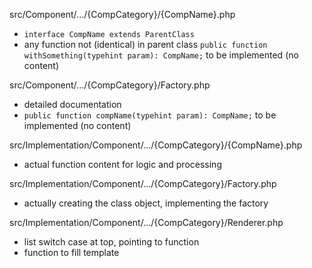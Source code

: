 src/Component/.../{CompCategory}/{CompName}.php

* `interface CompName extends ParentClass`
* any function not (identical) in parent class `public function withSomething(typehint param): CompName;` to be implemented (no content)

src/Component/.../{CompCategory}/Factory.php

* detailed documentation
* `public function compName(typehint param): CompName;` to be implemented (no content)

src/Implementation/Component/.../{CompCategory}/{CompName}.php

* actual function content for logic and processing

src/Implementation/Component/.../{CompCategory}/Factory.php

* actually creating the class object, implementing the factory

src/Implementation/Component/.../{CompCategory}/Renderer.php

* list switch case at top, pointing to function
* function to fill template


